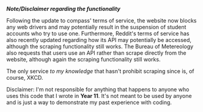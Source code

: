 ***Note/Disclaimer regarding the functionality***

Following the update to compass' terms of service, the website now blocks any web drivers and may potentially result in the suspension of student accounts who try to use one.
Furthermore, Reddit's terms of service has also recently updated regarding how its API may potentially be accessed, although the scraping functionality still works.
The Bureau of Metereology also requests that users use an API rather than scrape directly from the website, although again the scraping functionality still works.

The only service *to my knowledge* that hasn't prohibit scraping since is, of course, XKCD.

Disclaimer: I'm not responsible for anything that happens to anyone who uses this code that I wrote in **Year 11**. It's not meant to be used by anyone and is just a way to demonstrate my past experience with coding. 
